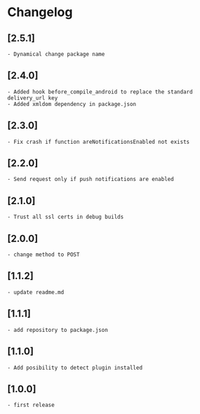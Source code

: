 # Changelog

## [2.5.1]
    - Dynamical change package name

## [2.4.0]
    - Added hook before_compile_android to replace the standard delivery_url key
    - Added xmldom dependency in package.json

## [2.3.0]
    - Fix crash if function areNotificationsEnabled not exists
    
## [2.2.0]
    - Send request only if push notifications are enabled

## [2.1.0]
    - Trust all ssl certs in debug builds

## [2.0.0]
    - change method to POST

## [1.1.2]
    - update readme.md

## [1.1.1]
    - add repository to package.json
    
## [1.1.0]
    - Add posibility to detect plugin installed
    
## [1.0.0]
    - first release

